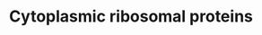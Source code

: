 ---
annotations:
- id: PW:0001066
  parent: regulatory pathway
  type: Pathway Ontology
  value: ribosome biogenesis pathway
authors:
- Kdahlquist
- MaintBot
- Christine Chichester
- Khanspers
- Mkutmon
- Eweitz
description: A ribosomal protein is any of the proteins that, in conjunction with
  rRNA, make up the ribosomal subunits involved in the cellular process of translation.
  Ribosomal proteins are among the most highly conserved proteins across all life
  forms.
last-edited: 2021-05-14
organisms:
- Danio rerio
redirect_from:
- /index.php/Pathway:WP324
- /instance/WP324
revision: null
schema-jsonld:
- '@context': https://schema.org/
  '@id': https://wikipathways.github.io/pathways/WP324.html
  '@type': Dataset
  creator:
    '@type': Organization
    name: WikiPathways
  description: A ribosomal protein is any of the proteins that, in conjunction with
    rRNA, make up the ribosomal subunits involved in the cellular process of translation.
    Ribosomal proteins are among the most highly conserved proteins across all life
    forms.
  keywords:
  - rpl10
  - rpl10a
  - rpl11
  - rpl12
  - rpl13
  - rpl13a
  - rpl14
  - rpl15
  - rpl17
  - rpl18
  - rpl18a
  - rpl19
  - rpl21
  - rpl22
  - rpl23
  - rpl23a
  - rpl24
  - rpl26
  - rpl27
  - rpl27a
  - rpl28l
  - rpl29
  - rpl3
  - rpl30
  - rpl31
  - rpl32
  - rpl34
  - rpl35
  - rpl35a
  - rpl36
  - rpl36a
  - rpl37
  - rpl37a
  - rpl38
  - rpl39
  - rpl4
  - rpl40
  - rpl41
  - rpl5a
  - rpl5b
  - rpl6
  - rpl7
  - rpl7a
  - rpl8
  - rpl9
  - rplp0
  - rplp1
  - rplp2
  - rps10
  - rps11
  - rps12
  - rps13
  - rps14
  - rps15
  - rps15a
  - rps16
  - rps17
  - rps18
  - rps19
  - rps2
  - rps20
  - rps21
  - rps23
  - rps24
  - rps25
  - rps26
  - rps27
  - rps27a
  - rps28
  - rps29
  - rps3
  - rps30
  - rps3a
  - rps4x
  - rps5
  - rps6
  - rps7
  - rps8
  - rps8b
  - rps9
  - rpsa
  license: CC0
  name: Cytoplasmic ribosomal proteins
seo: CreativeWork
title: Cytoplasmic ribosomal proteins
wpid: WP324
---